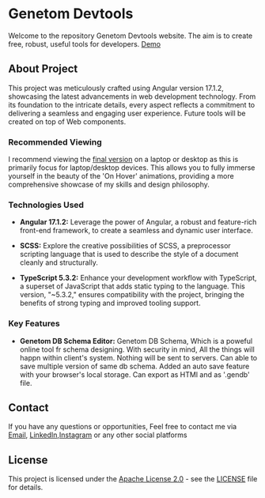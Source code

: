
# Genetom Devtools

Welcome to the repository Genetom Devtools website. The aim is to create free, robust, useful tools for developers. [Demo](https://thirudev50.github.io/devtools/)

## About Project

This project was meticulously crafted using Angular version 17.1.2, showcasing the latest advancements in web development technology. From its foundation to the intricate details, every aspect reflects a commitment to delivering a seamless and engaging user experience.
Future tools will be created on top of Web components.

### Recommended Viewing

I recommend viewing the [final version](https://thirudev50.github.io/devtools/) on a laptop or desktop as this is primarily focus for laptop/desktop devices. This allows you to fully immerse yourself in the beauty of the 'On Hover' animations, providing a more comprehensive showcase of my skills and design philosophy.

### Technologies Used

- **Angular 17.1.2:** Leverage the power of Angular, a robust and feature-rich front-end framework, to create a seamless and dynamic user interface.

- **SCSS:** Explore the creative possibilities of SCSS, a preprocessor scripting language that is used to describe the style of a document cleanly and structurally.

- **TypeScript 5.3.2:** Enhance your development workflow with TypeScript, a superset of JavaScript that adds static typing to the language. This version, "~5.3.2," ensures compatibility with the project, bringing the benefits of strong typing and improved tooling support.

### Key Features

- **Genetom DB Schema Editor:** Genetom DB Schema, Which is a poweful online tool fr schema designing. With security in mind, All the things will happn within client's system. Nothing will be sent to servers. Can able to save multiple version of same db schema. Added an auto save feature with your browser's local storage. Can export as HTMl and as '.gendb' file.

## Contact

If you have any questions or opportunities, Feel free to contact me via [Email](mailto:thirudev50@gmail.com), [LinkedIn](https://www.linkedin.com/in/thirumoorthy-n/),[Instagram](https://www.instagram.com/thiru_shady/) or any other social platforms

## License

This project is licensed under the [Apache License 2.0](LICENSE) - see the [LICENSE](LICENSE) file for details.
